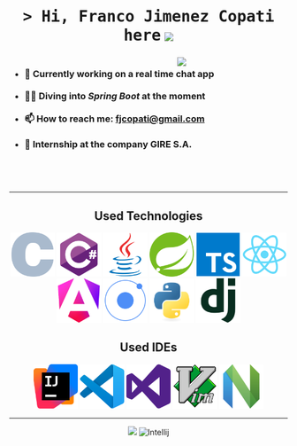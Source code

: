 
<header align="left">
    <h1 align="center"><tt align="center">&gt; Hi, Franco Jimenez Copati here</tt> <img align="center" src="https://media.giphy.com/media/hvRJCLFzcasrR4ia7z/giphy.gif" width="35"> </h1>
    <div align="center">
        <img id='gif' align="right" src="https://media.giphy.com/media/CrFLL3CnRpw5ddlBMm/giphy.gif" width="200">
        <h3 align="left">
            <ul>
                <br>
                <li>🔭 Currently working on a real time chat app</li>
                <br>
                <li>👨‍🎓 Diving into <i>Spring Boot</i> at the moment</li>
                <br>
                <li>📫 How to reach me: <a href="mailto:fjcopati@gmail.com">fjcopati@gmail.com</a></li>
                <br>
                <li>💼 Internship at the company GIRE S.A.</li>
                <br>
            </ul>
        </h3>
    </div>
</header>
<hr>
<div align="center">
    <h2 align="center">Used Technologies</h2>
    <div align="center">
        <img src="https://github.com/devicons/devicon/blob/master/icons/c/c-original.svg" alt="C" width="80">
        <img src="https://github.com/devicons/devicon/blob/master/icons/csharp/csharp-original.svg" alt="C#" width="80">
        <img src="https://github.com/devicons/devicon/blob/master/icons/java/java-original.svg" alt="Java" width="80">
        <img src="https://github.com/devicons/devicon/blob/master/icons/spring/spring-original.svg" alt="Spring Boot" width="80">
        <img src="https://github.com/devicons/devicon/blob/master/icons/typescript/typescript-original.svg" alt="TypeScript" width="80">
        <img src="https://github.com/devicons/devicon/blob/master/icons/react/react-original.svg" alt="React" width="80">
        <img src="https://github.com/devicons/devicon/blob/master/icons/angular/angular-original.svg" alt="Angular" width="80">
        <img src="https://github.com/devicons/devicon/blob/master/icons/ionic/ionic-original.svg" alt="Ionic" width="80">
        <img src="https://github.com/devicons/devicon/blob/master/icons/python/python-original.svg" alt="Python" width="80">
        <img src="https://github.com/devicons/devicon/blob/master/icons/django/django-plain.svg" alt="Django" width="80">
    </div>
    <h2 align="center">Used IDEs</h2>
    <div align="center">
        <img src="https://github.com/devicons/devicon/blob/master/icons/intellij/intellij-original.svg" alt="Intellij" width="80">
        <img src="https://github.com/devicons/devicon/blob/master/icons/vscode/vscode-original.svg" alt="VsCode" width="80">
        <img src="https://github.com/devicons/devicon/blob/master/icons/visualstudio/visualstudio-plain.svg" alt="Visual Studio" width="80">
        <img src="https://github.com/devicons/devicon/blob/master/icons/vim/vim-original.svg" alt="Vi Improved" width="80">
        <img src="https://github.com/devicons/devicon/blob/master/icons/neovim/neovim-original.svg" alt="Neovim" width="80">
    </div>
</div>
<hr>
<footer align="center">
    <p align="center">
        <img src="https://github-readme-stats.vercel.app/api?username=francojimenezcopati&include_all_commits=true&show_icons=true&theme=radical" height="250">
        <img src="https://github-readme-stats.vercel.app/api/top-langs/?username=francojimenezcopati&layout=compact&hide=css&theme=radical" alt="Intellij" height="250">
    </p>
</footer>
